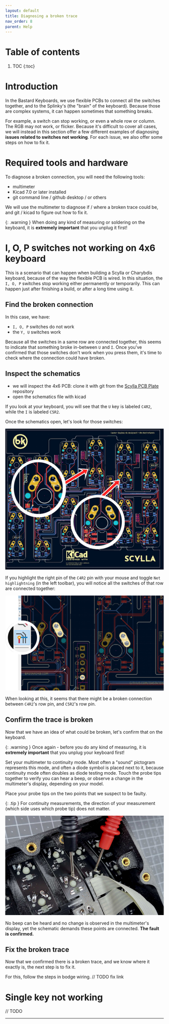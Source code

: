 ```yaml
---
layout: default
title: Diagnosing a broken trace
nav_order: 8
parent: Help
---
```


# Table of contents

1. TOC
{:toc}

# Introduction

In the Bastard Keyboards, we use flexible PCBs to connect all the switches together, and to the Splinky's (the "brain" of the keyboard). Because those are complex systems, it can happen sometimes that something breaks.

For example, a switch can stop working, or even a whole row or column. The RGB may not work, or flicker. Because it's difficult to cover all cases, we will instead in this section offer a few different examples of diagnosing **issues related to switches not working**. For each issue, we also offer some steps on how to fix it.

# Required tools and hardware

To diagnose a broken connection, you will need the following tools:

- multimeter
- Kicad 7.0 or later installed
- git command line / github desktop / or others

We will use the multimeter to diagnose if / where a broken trace could be, and git / kicad to figure out how to fix it.

{: .warning }
When doing any kind of measuring or soldering on the keyboard, it is **extremely important** that you unplug it first!

# I, O, P switches not working on 4x6 keyboard

This is a scenario that can happen when building a Scylla or Charybdis keyboard, because of the way the flexible PCB is wired. In this situation, the `I, O, P` switches stop working either permanently or temporarily. This can happen just after finishing a build, or after a long time using it.

## Find the broken connection

In this case, we have:
- `I, O, P` switches do not work
- the `Y, U` switches work

Because all the switches in a same row are connected together, this seems to indicate that something broke in-between `U` and `I`.
Once you've confirmed that those switches don't work when you press them, it's time to check where the connection could have broken.

## Inspect the schematics

- we will inspect the 4x6 PCB: clone it with git from the [Scylla PCB Plate](https://github.com/Bastardkb/Scylla-PCB-Plate) repository
- open the schematics file with kicad

If you look at your keyboard, you will see that the `U` key is labeled `C4R2`, while the `I` is labeled `C5R2`. 

Once the schematics open, let's look for those switches:

![](../assets/pics/debug/bodgewire/6.jpg)

If you highlight the right pin of the `C4R2` pin with your mouse and toggle `Net highlightning` (in the left toolbar), you will notice all the switches of that row are connected together:

![](../assets/pics/debug/bodgewire/7.jpg)

When looking at this, it seems that there might be a broken connection between `C4R2`'s row pin, and `C5R2`'s row pin.

## Confirm the trace is broken

Now that we have an idea of what could be broken, let's confirm that on the keyboard.

{: .warning }
Once again - before you do any kind of measuring, it is **extremely important** that you unplug your keyboard first!

Set your multimeter to continuity mode. Most often a "sound" pictogram represents this mode, and often a diode symbol is placed next to it, because continuity mode often doubles as diode testing mode. Touch the probe tips together to verify you can hear a beep, or observe a change in the multimeter's display, depending on your model.

Place your probe tips on the two points that we suspect to be faulty. 

{: .tip }
For continuity measurements, the direction of your measurement (which side uses which probe tip) does not matter.

![](../assets/pics/debug/bodgewire/1.jpg)

No beep can be heard and no change is observed in the multimeter's display, yet the schematic demands these points are connected. **The fault is confirmed.**

## Fix the broken trace

Now that we confirmed there is a broken trace, and we know where it exactly is, the next step is to fix it.

For this, follow the steps in bodge wiring.
// TODO fix link


# Single key not working

// TODO


----

[Discord]: https://www.bstkbd.com/discord
